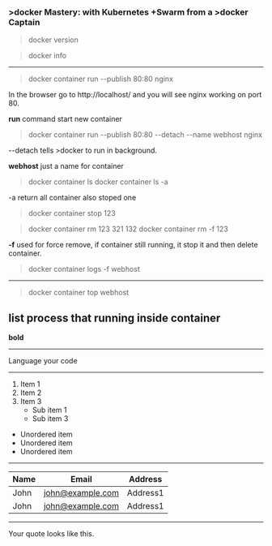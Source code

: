 ### >docker Mastery: with Kubernetes +Swarm from a >docker Captain

>docker version

>docker info


---

>docker container run --publish 80:80 nginx

In the browser go to http://localhost/ and you will see nginx working on port 80.

 **run** command start new container

>docker container run --publish 80:80 --detach --name webhost nginx

--detach tells >docker to run in background.

 **webhost** just a name for container

>docker container ls
>docker container ls -a

 -a return all container also stoped one

>docker container stop 123


>docker container rm 123 321 132
>docker container rm -f 123

 **-f** used for force remove, if container still running, it stop it and then delete container.

>docker container logs -f webhost

---

>docker container top webhost

 list process that running inside container
---



**bold**
***
Language
your code


---

1. Item 1
2. Item 2
3. Item 3
   * Sub item 1
   * Sub item 3
* Unordered item
* Unordered item
* Unordered item
---
|Name|Email|Address|    
|---|---|---|     
|John|john@example.com|Address1| 
|John|john@example.com|Address1| 
---
Your quote looks like this.